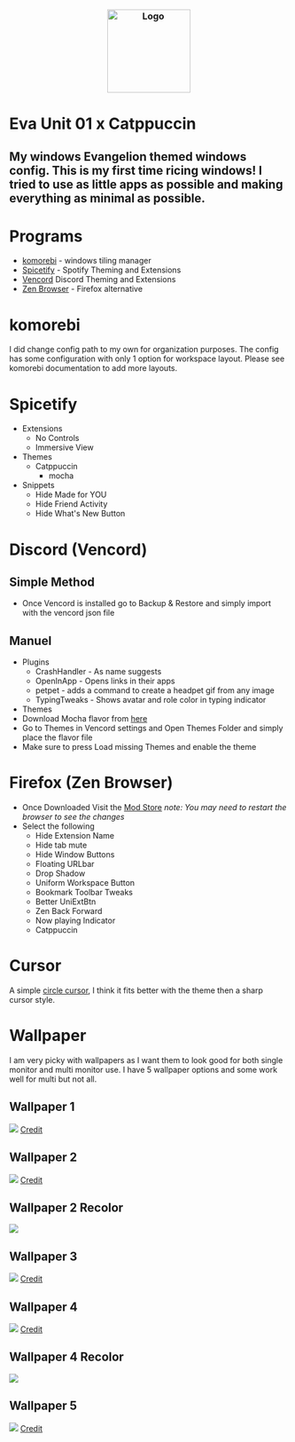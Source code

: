 <h3 align="center">
	<img src="https://github.com/poisen-ivy/widnows-dotfiles/blob/main/assets/logo/logo.png" width="150" alt="Logo"/><br/>
 </h3>

# Eva Unit 01 x Catppuccin

## My windows Evangelion themed windows config. This is my first time ricing windows! I tried to use as little apps as possible and making everything as minimal as possible. 

# Programs
- [komorebi](https://github.com/LGUG2Z/komorebi) - windows tiling manager
- [Spicetify](https://github.com/spicetify/cli) - Spotify Theming and Extensions
- [Vencord](https://github.com/Vendicated/Vencord) Discord Theming and Extensions
- [Zen Browser](https://github.com/zen-browser/desktop) - Firefox alternative

# komorebi
I did change config path to my own for organization purposes. The config has some configuration with only 1 option for workspace layout. Please see komorebi documentation to add more layouts.

# Spicetify
- Extensions
	- No Controls
	- Immersive View
- Themes
	- Catppuccin
		- mocha
- Snippets
	- Hide Made for YOU
	- Hide Friend Activity
	- Hide What's New Button

# Discord (Vencord)
## Simple Method 
- Once Vencord is installed go to Backup & Restore and simply import with the vencord json file
## Manuel
- Plugins
	- CrashHandler - As name suggests
	- OpenInApp - Opens links in their apps
	- petpet - adds a command to create a headpet gif from any image
	- TypingTweaks - Shows avatar and role color in typing indicator
- Themes
- Download Mocha flavor from [here](https://github.com/catppuccin/discord)
- Go to Themes in Vencord settings and Open Themes Folder and simply place the flavor file 
- Make sure to press Load missing Themes and enable the theme

# Firefox (Zen Browser)
- Once Downloaded Visit the [Mod Store](https://zen-browser.app/themes)
*note: You may need to restart the browser to see the changes*
- Select the following 
	- Hide Extension Name
	- Hide tab mute
	- Hide Window Buttons
	- Floating URLbar
	- Drop Shadow
	- Uniform Workspace Button
	- Bookmark Toolbar Tweaks
	- Better UniExtBtn
	- Zen Back Forward
	- Now playing Indicator
	- Catppuccin
# Cursor
A simple [circle cursor](https://www.deviantart.com/idarques/art/Point-er-900139915), I think it fits better with the theme then a sharp cursor style.

# Wallpaper
I am very picky with wallpapers as I want them to look good for both single monitor and multi monitor use. I have 5 wallpaper options and some work well for multi but not all.

## Wallpaper 1
![](https://github.com/poisen-ivy/widnows-dotfiles/blob/main/assets/wallpapers/Wallpaper%201.png)
[Credit](https://www.pixiv.net/en/artworks/84331308)

## Wallpaper 2
![](https://github.com/poisen-ivy/widnows-dotfiles/blob/main/assets/wallpapers/Wallpaper%202.jpg)
[Credit](https://www.deviantart.com/qosic/art/EVA-798527266)

## Wallpaper 2 Recolor
![](https://github.com/poisen-ivy/widnows-dotfiles/blob/main/assets/wallpapers/Wallpaper2Recolor.png)

## Wallpaper 3
![](https://github.com/poisen-ivy/widnows-dotfiles/blob/main/assets/wallpapers/Wallpaper3.png)
[Credit](https://www.deviantart.com/santafung/art/Eva-vs-Godzilla-614209116)

## Wallpaper 4
![](https://github.com/poisen-ivy/widnows-dotfiles/blob/main/assets/wallpapers/Wallpaper%204.jpg)
[Credit](https://www.deviantart.com/d4ncecat/art/evangelion-445231421)

## Wallpaper 4 Recolor
![](https://github.com/poisen-ivy/widnows-dotfiles/blob/main/assets/wallpapers/Wallpaper4Recolor.png)

## Wallpaper 5
![](https://github.com/poisen-ivy/widnows-dotfiles/blob/main/assets/wallpapers/Wallpaper5.jpg)
[Credit](https://www.deviantart.com/jmasaryk/art/EVA-01-in-Tokyo-3-Wallpaper-4K-1069095291)